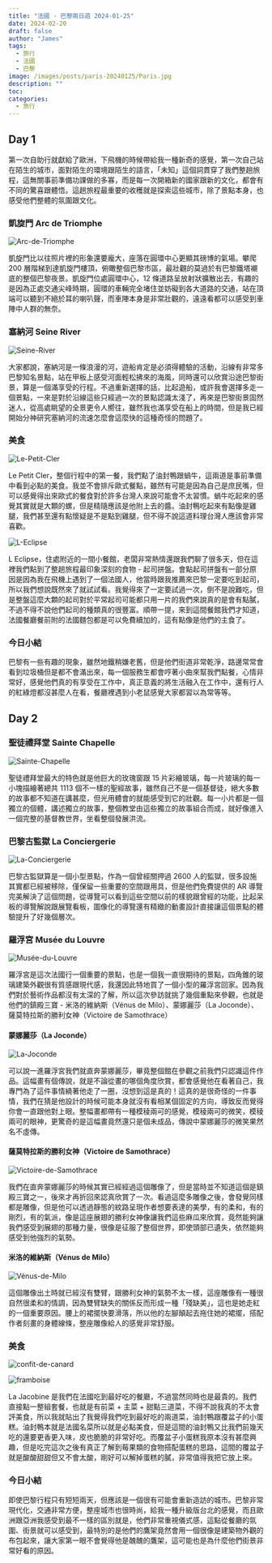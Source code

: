 ```yaml
---
title: "法國 - 巴黎兩日遊 2024-01-25"
date: 2024-02-20
draft: false
author: "James"
tags:
  - 旅行
  - 法國
  - 巴黎
image: /images/posts/paris-20240125/Paris.jpg
description: ""
toc: 
categories:
  - 旅行
---
```


## **Day 1**

第一次自助行就獻給了歐洲，下飛機的時候帶給我一種新奇的感覺，第一次自己站在陌生的城市，面對陌生的環境跟陌生的語言，「未知」這個詞貫穿了我們整趟旅程，這無關事前準備功課做的多寡，而是每一次開箱新的國家跟新的文化，都會有不同的驚喜跟體悟。這趟旅程最重要的收穫就是探索這些城市，除了景點本身，也感受他們整體的氛圍跟文化。

### **凱旋門 Arc de Triomphe**

![Arc-de-Triomphe](/images/posts/paris-20240125/Arc-de-Triomphe-2.jpg)

凱旋門比以往照片裡的形象還要龐大，座落在圓環中心更顯其磅博的氣場。攀爬 200 層階梯到達凱旋門樓頂，俯瞰整個巴黎市區，最壯觀的莫過於有巴黎鐵塔襯底的整個巴黎夜景。凱旋門位處圓環中心，12 條道路呈放射狀擴散出去，有趣的是因為正處交通尖峰時期，圓環的車輛完全堵住並妨礙到各大道路的交通，站在頂端可以聽到不絕於耳的喇叭聲，而車陣本身是非常壯觀的，遠遠看都可以感受到車陣中人群的無奈。

### **塞納河 Seine River**

![Seine-River](/images/posts/paris-20240125/Seine-River.jpg)

大家都說，塞納河是一條浪漫的河，遊船肯定是必須得體驗的活動，沿線有非常多巴黎知名景點，站在甲板上感受河面輕松拂來的海風，同時還可以欣賞沿途巴黎街景，算是一個滿享受的行程。不過重新選擇的話，比起遊船，或許我會選擇多走一個景點，一來是對於沿線這些只經過一次的景點認識太淺了，再來是巴黎街景固然迷人，從高處眺望的全景更令人嚮往，雖然我也滿享受在船上的時間，但是我已經開始分神研究塞納河的流速怎麼會這麼快的這種奇怪的問題了。

### **美食**

![Le-Petit-Cler](/images/posts/paris-20240125/Le-Petit-Cler.jpg)

Le Petit Cler，整個行程中的第一餐，我們點了油封鴨跟蝸牛，這兩道是事前準備中看到必點的美食。我並不會排斥歐式餐點，雖然有可能是因為自己是庶民嘴，但可以感覺得出來歐式的餐食對於許多台灣人來說可能會不太習慣。蝸牛吃起來的感覺其實就是大顆的螺，但是精隨應該是他附上去的醬。油封鴨吃起來有點像是雞腿，我們甚至還有點懷疑是不是點到雞腿，但不得不說這道料理台灣人應該會非常喜歡。

![L-Eclipse](/images/posts/paris-20240125/L-Eclipse.jpg)

L Eclipse，住處附近的一間小餐館，老闆非常熱情還跟我們聊了很多天，但在這裡我們點到了整趟旅程最印象深刻的食物 - 起司拼盤。會點起司拼盤有一部分原因是因為我在飛機上遇到了一個法國人，他當時跟我推薦來巴黎一定要吃到起司，所以我們想說既然來了就試試看。我覺得來了一定要試過一次，倒不是說難吃，但是整盤這麼大顆的起司對於平常起司可能都只用一片的我們來說真的是會有點膩，不過不得不說他們起司的種類真的很豐富。順帶一提，來到這間餐館我們才知道，法國餐廳餐前附的法國麵包都是可以免費續加的，這有點像是他們的主食了。

### **今日小結**

巴黎有一些有趣的現象，雖然地鐵稍嫌老舊，但是他們街道非常乾淨，路邊常常會看到垃圾桶但是都不會滿出來，每一個服務生都會哼著小曲來幫我們點餐，心情非常好，感覺他們真的有享受在工作中，真正意義的將生活融入在工作中，還有行人的紅綠燈都沒甚麼人在看，餐廳裡遇到小老鼠感覺大家都習以為常等等。

## **Day 2**

### **聖徒禮拜堂 Sainte Chapelle**

![Sainte-Chapelle](/images/posts/paris-20240125/Sainte-Chapelle.jpg)

聖徒禮拜堂最大的特色就是他巨大的玫瑰窗跟 15 片彩繪玻璃，每一片玻璃的每一小塊描繪著總共 1113 個不一樣的聖經故事，雖然自己不是一個基督徒，絕大多數的故事都不知道在講甚麼，但光用體會的就能感受到它的壯觀。每一小片都是一個獨立的個體，講述獨立的故事，整個教堂由這些獨立的故事組合而成，就好像進入一個完整的基督教世界，坐看整個發展洪流。

### **巴黎古監獄 La Conciergerie**

![La-Conciergerie](/images/posts/paris-20240125/La-Conciergerie.jpg)

巴黎古監獄算是一個小型景點，作為一個曾經關押過 2600 人的監獄，很多設施其實都已經被移除，僅保留一些重要的空間跟用具，但是他們免費提供的 AR 導覽完美解決了這個問題，從導覽可以看到這些空間以前的樣貌跟曾經的功能，比起呆板的導覽解說跟展覽看板，圖像化的導覽還有精緻的動畫設計直接讓這個景點的體驗提升了好幾個層次。

### **羅浮宮 Musée du Louvre**

![Musée-du-Louvre](/images/posts/paris-20240125/Musée-du-Louvre.jpg)

羅浮宮是這次法國行一個重要的景點，也是一個我一直很期待的景點，四角錐的玻璃建築外觀很有質感跟現代感，我還因此特地買了一個小型的羅浮宮回家。因為我們對於藝術作品都沒有太深的了解，所以這次參訪就挑了幾個重點來參觀，也就是他們的鎮殿三寶 - 米洛的維納斯（Vénus de Milo）、蒙娜麗莎（La Joconde）、薩莫特拉斯的勝利女神（Victoire de Samothrace）

#### **蒙娜麗莎（La Joconde）**

![La-Joconde](/images/posts/paris-20240125/La-Joconde.jpg)

可以說一進羅浮宮我們就直奔蒙娜麗莎，畢竟整個館在參觀之前我們只認識這件作品。這幅畫有個傳說，就是不論從畫的哪個角度欣賞，都會感覺他在看著自己，我專門為了這件事情繞著他走了一圈，沒想到這是真的！這真的是很奇怪的一件事情，我們在猜是他設計的時候可能本身就沒有看相某個固定的方向，導致反而覺得你會一直跟他對上眼。整幅畫都帶有一種模稜兩可的感覺，模稜兩可的微笑，模稜兩可的眼神，更驚奇的是這幅畫竟然還只是個未成品，傳說中蒙娜麗莎的微笑果然名不虛傳。

#### **薩莫特拉斯的勝利女神（Victoire de Samothrace）**

![Victoire-de-Samothrace](/images/posts/paris-20240125/Victoire-de-Samothrace.jpg)

我們在直奔蒙娜麗莎的時候其實已經經過這個雕像了，但是當時並不知道這個是鎮殿三寶之一，後來才再折回來認真欣賞了一次。看過這麼多雕像之後，會發覺同樣都是雕像，但是他可以透過靜態的紋路呈現作者想要表達的美學，有的柔和，有的剛烈，有的氣派，像是這座展翅的勝利女神像讓我們這些麻瓜來欣賞，竟然能夠讓我們感受到展翅的那種力量，很像是征服了整個世界，即使頭部已遺失，依然能夠感受到他強烈的氣勢。

#### **米洛的維納斯（Vénus de Milo）**

![Vénus-de-Milo](/images/posts/paris-20240125/Vénus-de-Milo.jpg)

這個雕像出土時就已經沒有雙臂，跟勝利女神的氣勢不太一樣，這座雕像有一種很自然很柔和的情調，因為雙臂缺失的關係反而形成一種「殘缺美」，這也是她走紅的一個重要原因。腰上的裙擺快要滑落，所以他的左腳顛起去拖住她的裙擺，搭配作者刻畫的身體線條，整座雕像給人的感覺非常舒服。

### **美食**

![confit-de-canard](/images/posts/paris-20240125/confit-de-canard.jpg)

![framboise](/images/posts/paris-20240125/framboise.jpg)

La Jacobine 是我們在法國吃到最好吃的餐廳，不過當然同時也是最貴的。我們直接點一整組套餐，也就是有前菜 + 主菜 + 甜點三道菜，不得不說我真的不太會評美食，所以我就貼出了我覺得我們吃到最好吃的兩道菜，油封鴨跟覆盆子的小蛋糕。油封鴨本就是法國名菜所以就是必點美食，但是這間的油封鴨又比我們前幾天吃的還要更香更入味，皮也脆脆的非常好吃。而覆盆子小蛋糕我原本沒有甚麼興趣，但是吃完這次之後有真正了解到莓果類的食物搭配蛋糕的思路，這間的覆盆子就是酸酸甜甜但又不會太酸，剛好可以解掉蛋糕的膩，非常值得我把它放上來。

### **今日小結**

即使巴黎行程只有短短兩天，但應該是一個很有可能會重新造訪的城市。巴黎非常現代化，交通非常方便，整座城市也很時尚，給我一種升級版台北的感覺，而且歐洲跟亞洲我感受到最不一樣的區別就是，他們非常重視儀式感，這點從餐廳的氛圍、街景就可以感受到，最特別的是他們的鷹架竟然會用一個很像是建築物外觀的布包起來，讓大家第一眼不會覺得他是醜醜的鷹架，這可能也是為什麼他們街景非常好看的原因。